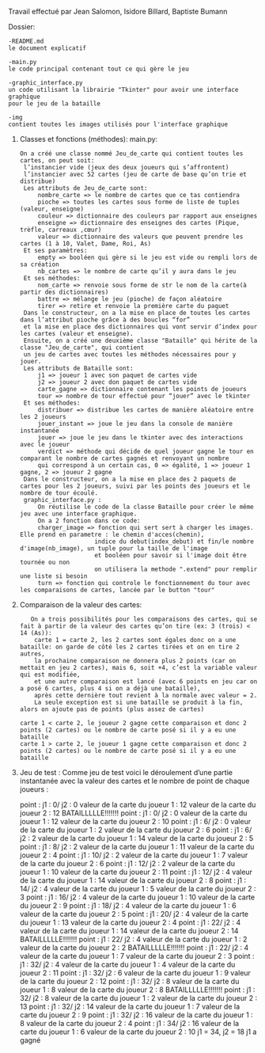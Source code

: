 Travail effectué par Jean Salomon, Isidore Billard, Baptiste Bumann

Dossier:

    -README.md
    le document explicatif

    -main.py
    le code principal contenant tout ce qui gère le jeu

    -graphic_interface.py
    un code utilisant la librairie "Tkinter" pour avoir une interface graphique 
    pour le jeu de la bataille

    -img
    contient toutes les images utilisés pour l'interface graphique

1. Classes et fonctions (méthodes):
    main.py:
   
       On a créé une classe nommé Jeu_de_carte qui contient toutes les cartes, on peut soit:
        l’instancier vide (jeux des deux joueurs qui s’affrontent)
        l’instancier avec 52 cartes (jeu de carte de base qu’on trie et distribue)
        Les attributs de Jeu_de_carte sont:
            nombre_carte => le nombre de cartes que ce tas contiendra
            pioche => toutes les cartes sous forme de liste de tuples (valeur, enseigne)
            couleur => dictionnaire des couleurs par rapport aux enseignes
            enseigne => dictionnaire des enseignes des cartes (Pique, trèfle, carreaux ,cœur)
            valeur => dictionnaire des valeurs que peuvent prendre les cartes (1 à 10, Valet, Dame, Roi, As)
        Et ses paramètres:
            empty => booléen qui gère si le jeu est vide ou rempli lors de sa création
            nb_cartes => le nombre de carte qu’il y aura dans le jeu
        Et ses méthodes:
            nom_carte => renvoie sous forme de str le nom de la carte(à partir des dictionnaires)
            battre => mélange le jeu (pioche) de façon aléatoire
            tirer => retire et renvoie la première carte du paquet
        Dans le constructeur, on a la mise en place de toutes les cartes dans l’attribut pioche grâce à des boucles “for”
        et la mise en place des dictionnaires qui vont servir d’index pour les cartes (valeur et enseigne).
        Ensuite, on a créé une deuxième classe "Bataille" qui hérite de la classe "Jeu_de_carte", qui contient
        un jeu de cartes avec toutes les méthodes nécessaires pour y jouer.
        Les attributs de Bataille sont:
            j1 => joueur 1 avec son paquet de cartes vide
            j2 => joueur 2 avec don paquet de cartes vide
            carte_gagne => dictionnaire contenant les points de joueurs
            tour => nombre de tour effectué pour “jouer” avec le tkinter
        Et ses méthodes:
            distribuer => distribue les cartes de manière aléatoire entre les 2 joueurs
            jouer_instant => joue le jeu dans la console de manière instantanée
            jouer => joue le jeu dans le tkinter avec des interactions avec le joueur
            verdict => méthode qui décide de quel joueur gagne le tour en comparant le nombre de cartes gagnés et renvoyant un nombre 
            qui correspond à un certain cas, 0 => égalité, 1 => joueur 1 gagne, 2 => joueur 2 gagne
        Dans le constructeur, on a la mise en place des 2 paquets de cartes pour les 2 joueurs, suivi par les points des joueurs et le nombre de tour écoulé.
        graphic_interface.py :
            On réutilise le code de la classe Bataille pour créer le même jeu avec une interface graphique.
            On a 2 fonction dans ce code:
            charger_image => fonction qui sert sert à charger les images. Elle prend en parametre : le chemin d'acces(chemin),
                            indice du debut(index_debut) et fin/le nombre d'image(nb_image), un tuple pour la taille de l'image 
                            et booléen pour savoir si l'image doit être tournée ou non
                            on utilisera la methode ".extend" pour remplir une liste si besoin
            turn => fonction qui controle le fonctionnement du tour avec les comparaisons de cartes, lancée par le button "tour"
3.  Comparaison de la valeur des cartes:


           On a trois possibilités pour les comparaisons des cartes, qui se fait à partir de la valeur des cartes qu’on tire (ex: 3 (trois) < 14 (As)):
            carte 1 = carte 2, les 2 cartes sont égales donc on a une bataille: on garde de côté les 2 cartes tirées et on en tire 2 autres, 
            la prochaine comparaison ne donnera plus 2 points (car on mettait en jeu 2 cartes), mais 6, soit +4, c’est la variable valeur qui est modifiée, 
            et une autre comparaison est lancé (avec 6 points en jeu car on a posé 6 cartes, plus 4 si on a déjà une bataille), 
            après cette dernière tout revient à la normale avec valeur = 2.
            La seule exception est si une bataille se produit à la fin, alors on ajoute pas de points (plus assez de cartes)

        carte 1 < carte 2, le joueur 2 gagne cette comparaison et donc 2 points (2 cartes) ou le nombre de carte posé si il y a eu une bataille
        carte 1 > carte 2, le joueur 1 gagne cette comparaison et donc 2 points (2 cartes) ou le nombre de carte posé si il y a eu une bataille


5. Jeu de test : 
    Comme jeu de test voici le déroulement d’une partie instantanée 
    avec la valeur des cartes et le nombre de point de chaque joueurs :

    point : j1 : 0/ j2 : 0
    valeur de la carte du joueur 1 : 12
    valeur de la carte du joueur 2 : 12
    BATAILLLLLE!!!!!!!
    point : j1 : 0/ j2 : 0
    valeur de la carte du joueur 1 : 12
    valeur de la carte du joueur 2 : 10
    point : j1 : 6/ j2 : 0
    valeur de la carte du joueur 1 : 2
    valeur de la carte du joueur 2 : 6
    point : j1 : 6/ j2 : 2
    valeur de la carte du joueur 1 : 14
    valeur de la carte du joueur 2 : 5
    point : j1 : 8/ j2 : 2
    valeur de la carte du joueur 1 : 11
    valeur de la carte du joueur 2 : 4
    point : j1 : 10/ j2 : 2
    valeur de la carte du joueur 1 : 7
    valeur de la carte du joueur 2 : 6
    point : j1 : 12/ j2 : 2
    valeur de la carte du joueur 1 : 10
    valeur de la carte du joueur 2 : 11
    point : j1 : 12/ j2 : 4
    valeur de la carte du joueur 1 : 14
    valeur de la carte du joueur 2 : 8
    point : j1 : 14/ j2 : 4
    valeur de la carte du joueur 1 : 5
    valeur de la carte du joueur 2 : 3
    point : j1 : 16/ j2 : 4
    valeur de la carte du joueur 1 : 10
    valeur de la carte du joueur 2 : 9
    point : j1 : 18/ j2 : 4
    valeur de la carte du joueur 1 : 6
    valeur de la carte du joueur 2 : 5
    point : j1 : 20/ j2 : 4
    valeur de la carte du joueur 1 : 13
    valeur de la carte du joueur 2 : 4
    point : j1 : 22/ j2 : 4
    valeur de la carte du joueur 1 : 14
    valeur de la carte du joueur 2 : 14
    BATAILLLLLE!!!!!!!
    point : j1 : 22/ j2 : 4
    valeur de la carte du joueur 1 : 2
    valeur de la carte du joueur 2 : 2
    BATAILLLLLE!!!!!!!
    point : j1 : 22/ j2 : 4
    valeur de la carte du joueur 1 : 7
    valeur de la carte du joueur 2 : 3
    point : j1 : 32/ j2 : 4
    valeur de la carte du joueur 1 : 4
    valeur de la carte du joueur 2 : 11
    point : j1 : 32/ j2 : 6
    valeur de la carte du joueur 1 : 9
    valeur de la carte du joueur 2 : 12
    point : j1 : 32/ j2 : 8
    valeur de la carte du joueur 1 : 8
    valeur de la carte du joueur 2 : 8
    BATAILLLLLE!!!!!!!
    point : j1 : 32/ j2 : 8
    valeur de la carte du joueur 1 : 2
    valeur de la carte du joueur 2 : 13
    point : j1 : 32/ j2 : 14
    valeur de la carte du joueur 1 : 7
    valeur de la carte du joueur 2 : 9
    point : j1 : 32/ j2 : 16
    valeur de la carte du joueur 1 : 8
    valeur de la carte du joueur 2 : 4
    point : j1 : 34/ j2 : 16
    valeur de la carte du joueur 1 : 6
    valeur de la carte du joueur 2 : 10
    j1 = 34, j2 = 18
    j1 a gagné

